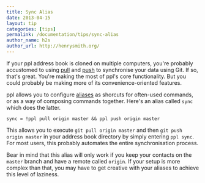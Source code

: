 ```yaml
---
title: Sync Alias
date: 2013-04-15
layout: tip
categories: [tips]
permalink: /documentation/tips/sync-alias
author_name: h2s
author_url: http://henrysmith.org/
---
```


If your ppl address book is cloned on multiple computers, you're probably
accustomed to using [pull](/documentation/commands/pull/) and
[push](/documentation/commands/pull/) to synchronise your data using Git. If so,
that's great. You're making the most of ppl's core functionality. But you could
probably be making more of its convenience-oriented features.

ppl allows you to configure [aliases](/documentation/configuration/alias/) as
shorcuts for often-used commands, or as a way of composing commands together.
Here's an alias called `sync` which does the latter.

    sync = !ppl pull origin master && ppl push origin master

This allows you to execute `git pull origin master` and then `git push origin
master` in your address book directory by simply entering `ppl sync`. For most
users, this probably automates the entire synchronisation process.

Bear in mind that this alias will only work if you keep your contacts on the
`master` branch and have a remote called `origin`. If your setup is more complex
than that, you may have to get creative with your aliases to achieve this level
of laziness.

